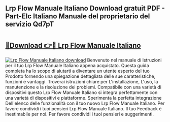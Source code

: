 ## Lrp Flow Manuale Italiano Download gratuit PDF - Part-Elc Italiano Manuale del proprietario del servizio Qd7pT

# <h2><a href="http://dfbqoz.blite.top/?on=Lrp+Flow+Manuale+Italiano">🔗Download 👉🔴 Lrp Flow Manuale Italiano</a></h2>

[![Lrp Flow Manuale Italiano download](https://i.imgur.com/lujVjoI.png)](http://dfbqoz.blite.top/?on=Lrp+Flow+Manuale+Italiano)
Benvenuto nel manuale di Istruzioni per il tuo Lrp Flow Manuale Italiano appena acquistato. Questa guida completa ha lo scopo di aiutarti a diventare un utente esperto del tuo Prodotto fornendo una spiegazione dettagliata delle sue caratteristiche, funzioni e vantaggi. Troverai istruzioni chiare per L'installazione, L'uso, la manutenzione e la risoluzione dei problemi. Compatibile con una varietà di dispositivi questo Lrp Flow Manuale Italiano si integra perfettamente con una varietà di dispositivi e piattaforme. Sperimenta la perfetta integrazione Dell'elenco delle funzionalità con il tuo nuovo Lrp Flow Manuale Italiano. Per favore condividi i tuoi pensieri Lrp Flow Manuale Italiano. Il tuo Feedback è inestimabile per noi. Per favore condividi i tuoi pensieri e suggerimenti.
